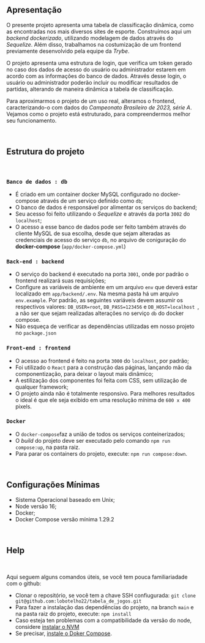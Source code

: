 ## Apresentação

O presente projeto apresenta uma tabela de classificação dinâmica, como as encontradas nos mais diversos sites de esporte. Construímos aqui um *backend dockerizado*, utilizando modelagem de dados através do *Sequelize*. Além disso, trabalhamos na costumização de um frontend previamente desenvolvido pela equipe da *Trybe*.

O projeto apresenta uma estrutura de login, que verifica um token gerado no caso dos dados de acesso do usuário ou administrador estarem em acordo com as informações do banco de dados. Através desse login, o usuário ou administrador poderão incluir ou modificar resultados de partidas, alterando de maneira dinâmica a tabela de classificação.

Para aproximarmos o projeto de um uso real, alteramos o frontend, caracterizando-o com dados do *Campeonato Brasileiro de 2023, série A*. Vejamos como o projeto está estruturado, para compreendermos melhor seu funcionamento.

<br />

## Estrutura do projeto

<br />

### `Banco de dados : db`

- É criado em um container docker MySQL configurado no docker-compose através de um serviço definido como `db`;
- O banco de dados é responsável por alimentar os serviços do backend;
- Seu acesso foi feito utilizando o *Sequelize* e através da porta `3002` do `localhost`;
- O acesso a esse banco de dados pode ser feito também através do cliente MySQL de sua escolha, desde que sejam alteradas as credenciais de acesso do serviço `db`, no arquivo de coniguração do **docker-compose** (`app/docker-compose.yml`)
  
### `Back-end : backend`

- O serviço do backend é executado na porta `3001`, onde por padrão o frontend realizará suas requisições;
- Configure as variáveis de ambiente em um arquivo `env` que deverá estar localizado em `app/backend/.env`. Na mesma pasta há um arquivo `env.example`. Por padrão, as seguintes variáveis devem assumir os respectivos valores: `DB_USER=root`, `DB_PASS=123456` e `DB_HOST=localhost `, a não ser que sejam realizadas alterações no serviço `db` do docker compose.
- Não esqueça de verificar as dependências utilizadas em nosso projeto no `package.json`

### `Front-end : frontend`

- O acesso ao frontend é feito na porta `3000` do `localhost`, por padrão;
- Foi utilizado o `React` para a construção das páginas, lançando mão da componentização, para deixar o layout mais dinâmico;
- A estilização dos componentes foi feita com CSS, sem utilização de qualquer framework;
- O projeto ainda não é totalmente responsivo. Para melhores resultados o ideal é que ele seja exibido em uma resolução mínima de `600 x 400` pixels.

### `Docker`

- O `docker-compose`faz a união de todos os serviços conteinerizados;
- O *build* do projeto deve ser executado pelo comando `npm run compose:up`, na pasta raiz.
- Para parar os containers do projeto, execute: `npm run compose:down`.

<br />

## Configurações Mínimas

- Sistema Operacional baseado em Unix;
- Node versão 16;
- Docker;
- Docker Compose versão mínima 1.29.2
  
<br />

## Help

<br />

Aqui seguem alguns comandos úteis, se você tem pouca familiariadade com o github:

- Clonar o repositório, se você tem a chave SSH confiugurada: `git clone git@github.com:lobotelho22/tabela_de_jogos.git`
- Para fazer a instalação das dependências do projeto, na branch `main` e na pasta raiz do projeto, execute: `npm install`
- Caso esteja ten problemas com a compatibilidade da versão do node, considere [instalar o NVM](https://www.freecodecamp.org/news/node-version-manager-nvm-install-guide/)
- Se precisar, [instale o Doker Compose](./utils/como_instalar_docker_compose.md).

<!-- Olá, Tryber!
Esse é apenas um arquivo inicial para o README do seu projeto no qual você pode customizar e reutilizar todas as vezes que for executar o trybe-publisher.

Para deixá-lo com a sua cara, basta alterar o seguinte arquivo da sua máquina: ~/.student-repo-publisher/custom/_NEW_README.md

É essencial que você preencha esse documento por conta própria, ok?
Não deixe de usar nossas dicas de escrita de README de projetos, e deixe sua criatividade brilhar!
:warning: IMPORTANTE: você precisa deixar nítido:
- quais arquivos/pastas foram desenvolvidos por você; 
- quais arquivos/pastas foram desenvolvidos por outra pessoa estudante;
- quais arquivos/pastas foram desenvolvidos pela Trybe.
-->
